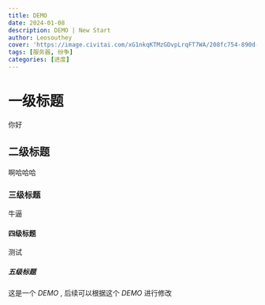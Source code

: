 ```yaml
---
title: DEMO
date: 2024-01-08
description: DEMO | New Start
author: Leosouthey
cover: 'https://image.civitai.com/xG1nkqKTMzGDvpLrqFT7WA/208fc754-890d-4adb-9753-2c963332675d/width=2048/01651-1456859105-(colour_1.5),girl,_Blue,yellow,green,cyan,purple,red,pink,_best,8k,UHD,masterpiece,male%20focus,%201boy,gloves,%20ponytail,%20long%20hair,.jpeg'
tags: [服务器, 纷争]
categories: [进度]
---
```

# 一级标题
你好
## 二级标题
啊哈哈哈
### 三级标题
牛逼
#### 四级标题
测试
##### 五级标题
这是一个 *DEMO* , 后续可以根据这个 *DEMO* 进行修改
